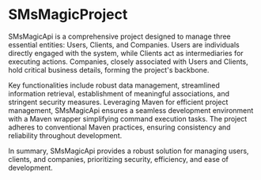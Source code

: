 # SMsMagicProject

SMsMagicApi is a comprehensive project designed to manage three essential entities: Users, Clients, and Companies. Users are individuals directly engaged with the system, while Clients act as intermediaries for executing actions. Companies, closely associated with Users and Clients, hold critical business details, forming the project's backbone.

Key functionalities include robust data management, streamlined information retrieval, establishment of meaningful associations, and stringent security measures. Leveraging Maven for efficient project management, SMsMagicApi ensures a seamless development environment with a Maven wrapper simplifying command execution tasks. The project adheres to conventional Maven practices, ensuring consistency and reliability throughout development.

In summary, SMsMagicApi provides a robust solution for managing users, clients, and companies, prioritizing security, efficiency, and ease of development.
